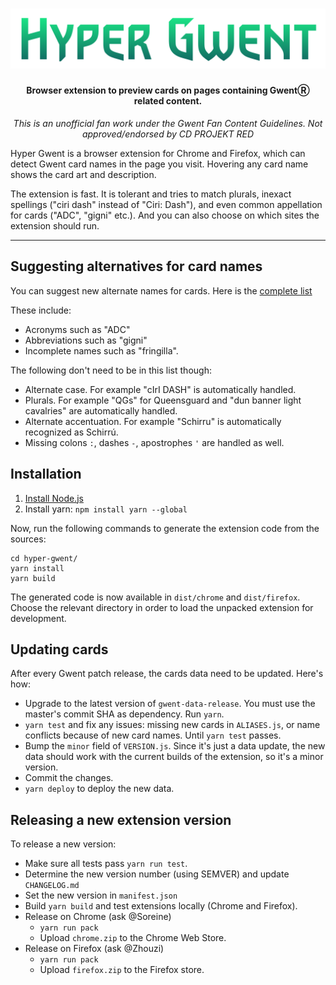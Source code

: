 <h1 align="center"><img src="./hyper-gwent-logo.png" alt="Hyper Gwent" /></h1>
<h4 align="center">Browser extension to preview cards on pages containing GwentⓇ related content.</h4>
<p align="center"><i>This is an unofficial fan work under the Gwent Fan Content Guidelines. Not approved/endorsed by CD PROJEKT RED</i></p>

Hyper Gwent is a browser extension for Chrome and Firefox, which can detect Gwent card names in the page you visit. Hovering any card name shows the card art and description.

The extension is fast. It is tolerant and tries to match plurals, inexact spellings ("ciri dash" instead of "Ciri: Dash"), and even common appellation for cards ("ADC", "gigni" etc.). And you can also choose on which sites the extension should run.

---

## Suggesting alternatives for card names

You can suggest new alternate names for cards. Here is the [complete list](https://github.com/Soreine/hyper-gwent/blob/master/core/data/static/ALIASES.js)

These include:

- Acronyms such as "ADC"
- Abbreviations such as "gigni"
- Incomplete names such as "fringilla".

The following don't need to be in this list though:

- Alternate case. For example "cIrI DASH" is automatically handled.
- Plurals. For example "QGs" for Queensguard and "dun banner light cavalries" are automatically handled.
- Alternate accentuation. For example "Schirru" is automatically recognized as Schirrú.
- Missing colons `:`, dashes `-`, apostrophes `'` are handled as well.

## Installation

1. [Install Node.js](https://nodejs.org/)
2. Install yarn: `npm install yarn --global`

Now, run the following commands to generate the extension code from the sources:

```
cd hyper-gwent/
yarn install
yarn build
```

The generated code is now available in `dist/chrome` and `dist/firefox`.
Choose the relevant directory in order to load the unpacked extension for development.

## Updating cards

After every Gwent patch release, the cards data need to be updated. Here's how:

- Upgrade to the latest version of `gwent-data-release`. You must use the master's commit SHA as dependency. Run `yarn`.
- `yarn test` and fix any issues: missing new cards in `ALIASES.js`, or name conflicts because of new card names. Until `yarn test` passes.
- Bump the `minor` field of `VERSION.js`. Since it's just a data update, the new data should work with the current builds of the extension, so it's a minor version.
- Commit the changes.
- `yarn deploy` to deploy the new data.

## Releasing a new extension version

To release a new version:

- Make sure all tests pass `yarn run test`.
- Determine the new version number (using SEMVER) and update `CHANGELOG.md`
- Set the new version in `manifest.json`
- Build `yarn build` and test extensions locally (Chrome and Firefox).
- Release on Chrome (ask @Soreine)
  - `yarn run pack`
  - Upload `chrome.zip` to the Chrome Web Store.
- Release on Firefox (ask @Zhouzi)
  - `yarn run pack`
  - Upload `firefox.zip` to the Firefox store.
